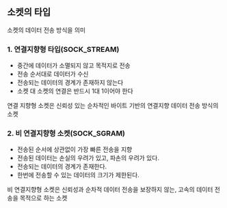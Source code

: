## 소켓의 타입  

소켓의 데이터 전송 방식을 의미  

### 1. 연결지향형 타입(SOCK_STREAM)   
- 중간에 데이터가 소멸되지 않고 목적지로 전송
- 전송 순서대로 데이터가 수신
- 전송되는 데이터의 경계가 존재하지 않는다
- 소켓 대 소켓의 연결은 반드시 1대 1이어야 한다

연결 지향형 소켓은 신뢰성 있는 순차적인 바이트 기반의 연결지향 데이터 전송 방식의 소켓

### 2. 비 연결지향형 소켓(SOCK_SGRAM)
- 전송된 순서에 상관없이 가장 빠른 전송을 지향  
- 전송된 데이터는 손실의 우려가 있고, 파손의 우려가 있다.  
- 전송되는 데이터의 경계가 존재한다.  
- 한번에 전송할 수 있는 데이터의 크기가 제한된다.  

비 연결지향형 소켓은 신뢰성과 순차적 데이터 전송을 보장하지 않는, 고속의 데이터 전송을 목적으로 하는 소켓

